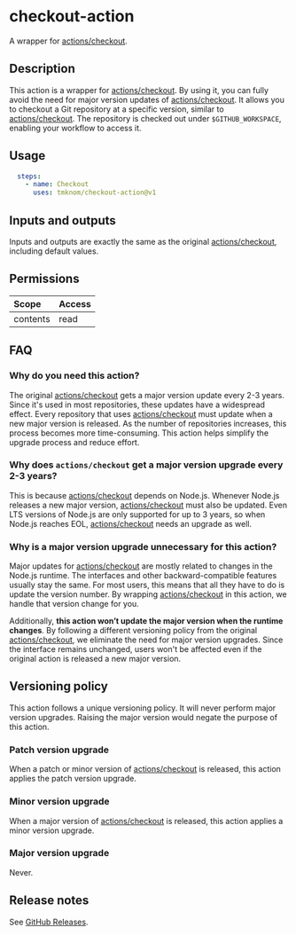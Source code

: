 # checkout-action

A wrapper for [actions/checkout][checkout].

## Description

This action is a wrapper for [actions/checkout][checkout].
By using it, you can fully avoid the need for major version updates of [actions/checkout][checkout].
It allows you to checkout a Git repository at a specific version, similar to [actions/checkout][checkout].
The repository is checked out under `$GITHUB_WORKSPACE`, enabling your workflow to access it.

## Usage

```yaml
  steps:
    - name: Checkout
      uses: tmknom/checkout-action@v1
```

## Inputs and outputs

Inputs and outputs are exactly the same as the original [actions/checkout][checkout], including default values.

## Permissions

| Scope    | Access |
| :------- | :----- |
| contents | read   |

## FAQ

### Why do you need this action?

The original [actions/checkout][checkout] gets a major version update every 2-3 years.
Since it's used in most repositories, these updates have a widespread effect.
Every repository that uses [actions/checkout][checkout] must update when a new major version is released.
As the number of repositories increases, this process becomes more time-consuming.
This action helps simplify the upgrade process and reduce effort.

### Why does `actions/checkout` get a major version upgrade every 2-3 years?

This is because [actions/checkout][checkout] depends on Node.js.
Whenever Node.js releases a new major version, [actions/checkout][checkout] must also be updated.
Even LTS versions of Node.js are only supported for up to 3 years,
so when Node.js reaches EOL, [actions/checkout][checkout] needs an upgrade as well.

### Why is a major version upgrade unnecessary for this action?

Major updates for [actions/checkout][checkout] are mostly related to changes in the Node.js runtime.
The interfaces and other backward-compatible features usually stay the same.
For most users, this means that all they have to do is update the version number.
By wrapping [actions/checkout][checkout] in this action, we handle that version change for you.

Additionally, **this action won’t update the major version when the runtime changes**.
By following a different versioning policy from the original [actions/checkout][checkout],
we eliminate the need for major version upgrades. 
Since the interface remains unchanged, users won't be affected even if the original action is released a new major version.

## Versioning policy

This action follows a unique versioning policy.
It will never perform major version upgrades.
Raising the major version would negate the purpose of this action.

### Patch version upgrade

When a patch or minor version of [actions/checkout][checkout] is released,
this action applies the patch version upgrade.

### Minor version upgrade

When a major version of [actions/checkout][checkout] is released,
this action applies a minor version upgrade.

### Major version upgrade

Never.

## Release notes

See [GitHub Releases][releases].

[checkout]: https://github.com/actions/checkout
[releases]: https://github.com/tmknom/checkout-action/releases
